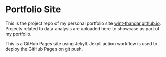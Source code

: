# Portfolio Site
This is the project repo of my personal portfolio site [wint-thandar.github.io](https://wint-thandar.github.io/). Projects related to data analysis are uploaded here to showcase as part of my portfolio. 

This is a GitHub Pages site using Jekyll. Jekyll action workflow is used to deploy the GitHub Pages on git push. 
